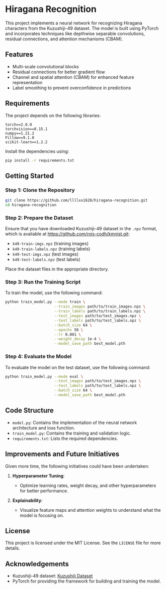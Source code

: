 # Hiragana Recognition

This project implements a neural network for recognizing Hiragana characters from the Kuzushiji-49 dataset. The model is built using PyTorch and incorporates techniques like depthwise separable convolutions, residual connections, and attention mechanisms (CBAM).

## Features
- Multi-scale convolutional blocks
- Residual connections for better gradient flow
- Channel and spatial attention (CBAM) for enhanced feature representation
- Label smoothing to prevent overconfidence in predictions

## Requirements
The project depends on the following libraries:

```plaintext
torch==2.0.0
torchvision==0.15.1
numpy==1.21.2
Pillow==9.1.0
scikit-learn==1.2.2
```

Install the dependencies using:
```bash
pip install -r requirements.txt
```

## Getting Started
### Step 1: Clone the Repository
```bash
git clone https://github.com/llllxx1628/hiragana-recognition.git
cd hiragana-recognition
```

### Step 2: Prepare the Dataset
Ensure that you have downloaded Kuzushiji-49 dataset in the `.npz` format, which is avaliable at https://github.com/rois-codh/kmnist.git:
- `k49-train-imgs.npz` (training images)
- `k49-train-labels.npz` (training labels)
- `k49-test-imgs.npz` (test images)
- `k49-test-labels.npz` (test labels)

Place the dataset files in the appropriate directory.

### Step 3: Run the Training Script
To train the model, use the following command:
```bash
python train_model.py --mode train \
                      --train_images path/to/train_images.npz \
                      --train_labels path/to/train_labels.npz \
                      --test_images path/to/test_images.npz \
                      --test_labels path/to/test_labels.npz \
                      --batch_size 64 \
                      --epochs 50 \
                      --lr 0.001 \
                      --weight_decay 1e-4 \
                      --model_save_path best_model.pth 
```

### Step 4: Evaluate the Model
To evaluate the model on the test dataset, use the following command:
```bash
python train_model.py --mode eval \
                      --test_images path/to/test_images.npz \
                      --test_labels path/to/test_labels.npz \
                      --batch_size 64 \
                      --model_save_path best_model.pth
```

## Code Structure
- `model.py`: Contains the implementation of the neural network architecture and loss function.
- `train_model.py`: Contains the training and validation logic.
- `requirements.txt`: Lists the required dependencies.

## Improvements and Future Initiatives
Given more time, the following initiatives could have been undertaken:
1. **Hyperparameter Tuning**:
   - Optimize learning rates, weight decay, and other hyperparameters for better performance.

2. **Explainability**:
   - Visualize feature maps and attention weights to understand what the model is focusing on.

## License
This project is licensed under the MIT License. See the `LICENSE` file for more details.

## Acknowledgements
- Kuzushiji-49 dataset: [Kuzushiji Dataset](https://github.com/rois-codh/kmnist)
- PyTorch for providing the framework for building and training the model.


